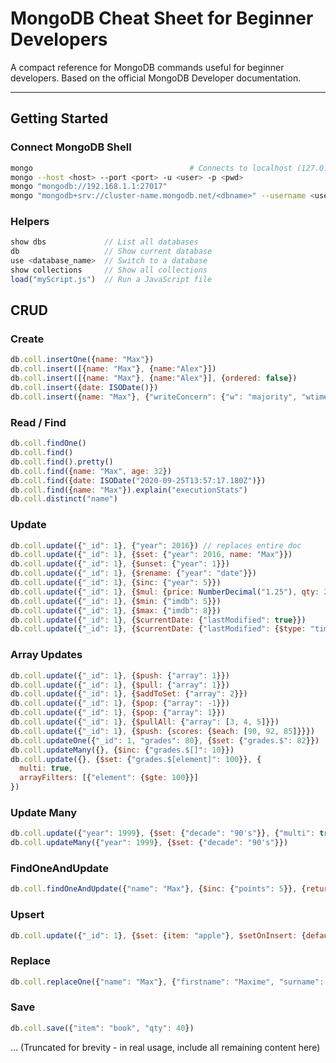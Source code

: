 # MongoDB Cheat Sheet for Beginner Developers

A compact reference for MongoDB commands useful for beginner developers. Based on the official MongoDB Developer documentation.

---

## Getting Started

### Connect MongoDB Shell

```bash
mongo                                   # Connects to localhost (127.0.0.1:27017)
mongo --host <host> --port <port> -u <user> -p <pwd>
mongo "mongodb://192.168.1.1:27017"
mongo "mongodb+srv://cluster-name.mongodb.net/<dbname>" --username <username>
```

### Helpers

```js
show dbs             // List all databases
db                   // Show current database
use <database_name>  // Switch to a database
show collections     // Show all collections
load("myScript.js")  // Run a JavaScript file
```

## CRUD

### Create

```js
db.coll.insertOne({name: "Max"})
db.coll.insert([{name: "Max"}, {name:"Alex"}])
db.coll.insert([{name: "Max"}, {name:"Alex"}], {ordered: false})
db.coll.insert({date: ISODate()})
db.coll.insert({name: "Max"}, {"writeConcern": {"w": "majority", "wtimeout": 5000}})
```

### Read / Find

```js
db.coll.findOne()
db.coll.find()
db.coll.find().pretty()
db.coll.find({name: "Max", age: 32})
db.coll.find({date: ISODate("2020-09-25T13:57:17.180Z")})
db.coll.find({name: "Max"}).explain("executionStats")
db.coll.distinct("name")
```

### Update

```js
db.coll.update({"_id": 1}, {"year": 2016}) // replaces entire doc
db.coll.update({"_id": 1}, {$set: {"year": 2016, name: "Max"}})
db.coll.update({"_id": 1}, {$unset: {"year": 1}})
db.coll.update({"_id": 1}, {$rename: {"year": "date"}})
db.coll.update({"_id": 1}, {$inc: {"year": 5}})
db.coll.update({"_id": 1}, {$mul: {price: NumberDecimal("1.25"), qty: 2}})
db.coll.update({"_id": 1}, {$min: {"imdb": 5}})
db.coll.update({"_id": 1}, {$max: {"imdb": 8}})
db.coll.update({"_id": 1}, {$currentDate: {"lastModified": true}})
db.coll.update({"_id": 1}, {$currentDate: {"lastModified": {$type: "timestamp"}}})
```

### Array Updates

```js
db.coll.update({"_id": 1}, {$push: {"array": 1}})
db.coll.update({"_id": 1}, {$pull: {"array": 1}})
db.coll.update({"_id": 1}, {$addToSet: {"array": 2}})
db.coll.update({"_id": 1}, {$pop: {"array": -1}})
db.coll.update({"_id": 1}, {$pop: {"array": 1}})
db.coll.update({"_id": 1}, {$pullAll: {"array": [3, 4, 5]}})
db.coll.update({"_id": 1}, {$push: {scores: {$each: [90, 92, 85]}}})
db.coll.updateOne({"_id": 1, "grades": 80}, {$set: {"grades.$": 82}})
db.coll.updateMany({}, {$inc: {"grades.$[]": 10}})
db.coll.update({}, {$set: {"grades.$[element]": 100}}, {
  multi: true,
  arrayFilters: [{"element": {$gte: 100}}]
})
```

### Update Many

```js
db.coll.update({"year": 1999}, {$set: {"decade": "90's"}}, {"multi": true})
db.coll.updateMany({"year": 1999}, {$set: {"decade": "90's"}})
```

### FindOneAndUpdate

```js
db.coll.findOneAndUpdate({"name": "Max"}, {$inc: {"points": 5}}, {returnNewDocument: true})
```

### Upsert

```js
db.coll.update({"_id": 1}, {$set: {item: "apple"}, $setOnInsert: {defaultQty: 100}}, {upsert: true})
```

### Replace

```js
db.coll.replaceOne({"name": "Max"}, {"firstname": "Maxime", "surname": "Beugnet"})
```

### Save

```js
db.coll.save({"item": "book", "qty": 40})
```

... (Truncated for brevity - in real usage, include all remaining content here)